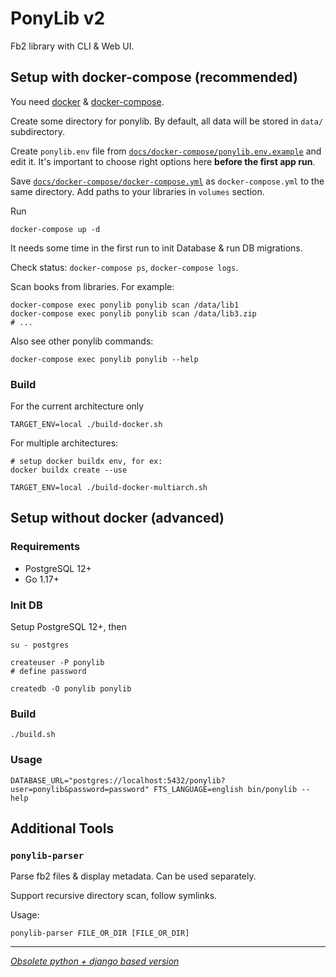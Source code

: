 # PonyLib v2

Fb2 library with CLI & Web UI.

## Setup with docker-compose (recommended)

You need [docker](https://docs.docker.com/engine/install/) & [docker-compose](https://docs.docker.com/compose/install/).

Create some directory for ponylib. By default, all data will be stored in `data/` subdirectory.

Create `ponylib.env` file from [`docs/docker-compose/ponylib.env.example`](docs/docker-compose/ponylib.env.example)
and edit it. It's important to choose right options here **before the first app run**.

Save [`docs/docker-compose/docker-compose.yml`](docs/docker-compose/docker-compose.yml) as `docker-compose.yml` to
the same directory. Add paths to your libraries in `volumes` section.

Run

```
docker-compose up -d
```

It needs some time in the first run to init Database & run DB migrations.

Check status: `docker-compose ps`, `docker-compose logs`.

Scan books from libraries. For example:

```
docker-compose exec ponylib ponylib scan /data/lib1
docker-compose exec ponylib ponylib scan /data/lib3.zip
# ...
```

Also see other ponylib commands:

```
docker-compose exec ponylib ponylib --help
```

### Build

For the current architecture only
```
TARGET_ENV=local ./build-docker.sh
```

For multiple architectures:
```
# setup docker buildx env, for ex:
docker buildx create --use

TARGET_ENV=local ./build-docker-multiarch.sh
```

## Setup without docker (advanced)

### Requirements

* PostgreSQL 12+
* Go 1.17+

### Init DB

Setup PostgreSQL 12+, then

```
su - postgres

createuser -P ponylib
# define password

createdb -O ponylib ponylib
```

### Build

```
./build.sh
```


### Usage

```
DATABASE_URL="postgres://localhost:5432/ponylib?user=ponylib&password=password" FTS_LANGUAGE=english bin/ponylib --help
```


## Additional Tools

### `ponylib-parser`

Parse fb2 files & display metadata. Can be used separately.

Support recursive directory scan, follow symlinks.

Usage:

```
ponylib-parser FILE_OR_DIR [FILE_OR_DIR]
```

---

_[Obsolete python + django based version](https://github.com/maizy/PonyLib/tree/v1)_

